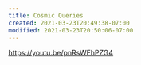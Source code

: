 ```yaml
---
title: Cosmic Queries
created: 2021-03-23T20:49:38-07:00
modified: 2021-03-23T20:50:06-07:00
---
```


https://youtu.be/pnRsWFhPZG4